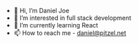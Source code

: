 - 👋 Hi, I’m Daniel Joe
- 👀 I’m interested in full stack development
- 🌱 I’m currently learning React
- 📫 How to reach me - daniel@pitzel.net

